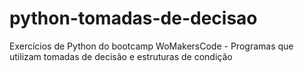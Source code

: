 # python-tomadas-de-decisao
Exercícios de Python do bootcamp WoMakersCode - Programas que utilizam tomadas de decisão e estruturas de condição

